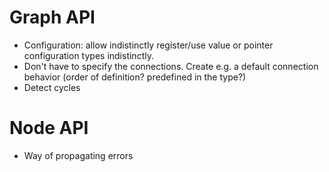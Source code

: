 # Graph API
* Configuration: allow indistinctly register/use value or pointer configuration types indistinctly.
* Don't have to specify the connections. Create e.g. a default connection behavior (order of definition? predefined in the type?)
* Detect cycles

# Node API
* Way of propagating errors